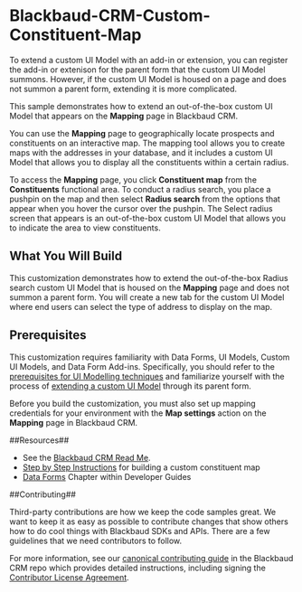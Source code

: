 Blackbaud-CRM-Custom-Constituent-Map
====================================

To extend a custom UI Model with an add-in or extension, you can register the add-in or extenison for the parent form that the custom UI Model summons. 
However, if the custom UI Model is housed on a page and does not summon a parent form, extending it is more complicated.

This sample demonstrates how to extend an out-of-the-box custom UI Model that appears on the **Mapping** page in Blackbaud CRM.

You can use the **Mapping** page to geographically locate prospects and constituents on an interactive map. The mapping tool allows you to  create maps with the addresses in your database, and it includes a custom UI Model that allows you to display all the constituents within a certain radius. 

To access the **Mapping** page, you click **Constituent map** from the **Constituents** functional area. To conduct a radius search, you 
place a pushpin on the map and then select **Radius search** from the options that appear when you hover the cursor over the pushpin. 
The Select radius screen that appears is an out-of-the-box custom UI Model that allows you to indicate the area to view constituents.

## What You Will Build ##

This customization demonstrates how to extend the out-of-the-box Radius search custom UI Model that is housed on the **Mapping** page and does not summon a parent form. You will create a new tab for the custom UI Model where end users can select the type of address to display on the map. 

## Prerequisites ##

This customization requires familiarity with Data Forms, UI Models, Custom UI Models, and Data Form Add-ins. Specifically, you should refer to the [prerequisites for UI Modelling techniques](http://www.bbdevnetwork.com/blogs/welcome-uimodelers/) and familiarize yourself with the process of [extending a custom UI Model](http://www.bbdevnetwork.com/blogs/extending-a-custom-ui-model/) through its parent form. 

Before you build the customization, you must also set up mapping credentials for your environment with the **Map settings** action on the **Mapping** page in Blackbaud CRM.

##Resources##
* See the [Blackbaud CRM Read Me](https://github.com/blackbaud-community/Blackbaud-CRM/blob/master/README.md). 
* [Step by Step Instructions](http://www.bbdevnetwork.com/blogs/building-a-custom-constituent-map/) for building a custom constituent map
* [Data Forms](https://www.blackbaud.com/files/support/guides/infinitydevguide/infsdk-developer-help.htm#../Subsystems/data-forms/Content/data-forms/welcome-data-forms.htm) Chapter within Developer Guides

##Contributing##

Third-party contributions are how we keep the code samples great. We want to keep it as easy as possible to contribute changes that show others how to do cool things with Blackbaud SDKs and APIs. There are a few guidelines that we need contributors to follow.

For more information, see our [canonical contributing guide](https://github.com/blackbaud-community/Blackbaud-CRM/blob/master/CONTRIBUTING.md) in the Blackbaud CRM repo which provides detailed instructions, including signing the [Contributor License Agreement](http://developer.blackbaud.com/cla).
